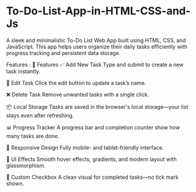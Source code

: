 # To-Do-List-App-in-HTML-CSS-and-Js
A sleek and minimalistic To-Do List Web App built using HTML, CSS, and JavaScript. This app helps users organize their daily tasks efficiently with progress tracking and persistent data storage.


Features : 
🚀 Features
✅ Add New Task
Type and submit to create a new task instantly.

📝 Edit Task
Click the edit button to update a task’s name.

❌ Delete Task
Remove unwanted tasks with a single click.

📦 Local Storage
Tasks are saved in the browser's local storage—your list stays even after refreshing.

📊 Progress Tracker
A progress bar and completion counter show how many tasks are done.

🧩 Responsive Design
Fully mobile- and tablet-friendly interface.

🎨 UI Effects
Smooth hover effects, gradients, and modern layout with glassmorphism.

🔕 Custom Checkbox
A clean visual for completed tasks—no tick mark shown.
